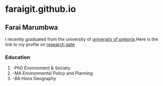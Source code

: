 # faraigit.github.io
## Farai Marumbwa
I recently graduated from the university of [university of pretoria](https://www.up.ac.za/centre-for-environmental-studies/).Here is the link to my profile on [research gate](https://www.researchgate.net/profile/Farai-Marumbwa)

### Education
1. -PhD Environment & Society
2. -MA Environmental Policy and Planning
3. -BA Hons Geography